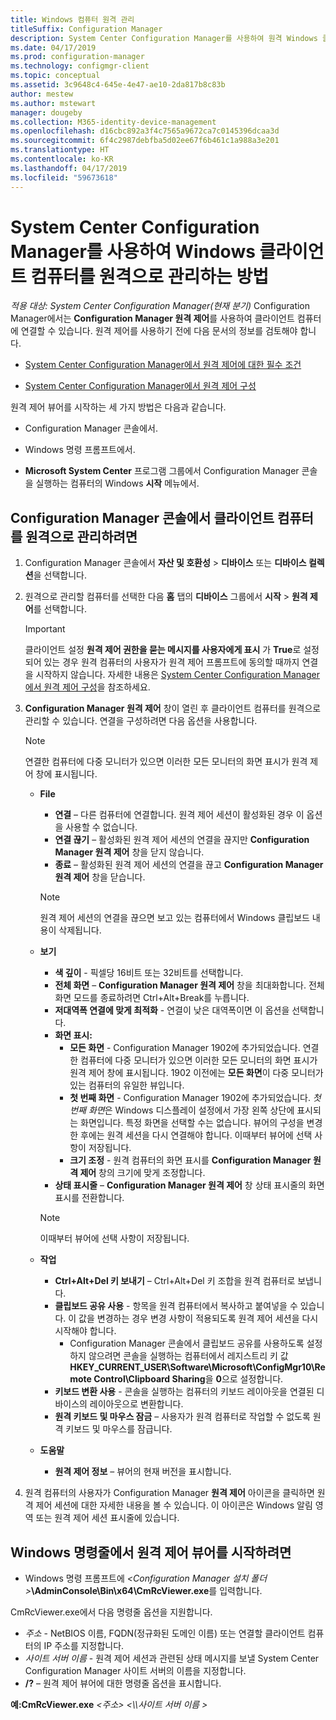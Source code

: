```yaml
---
title: Windows 컴퓨터 원격 관리
titleSuffix: Configuration Manager
description: System Center Configuration Manager를 사용하여 원격 Windows 클라이언트 컴퓨터를 관리합니다.
ms.date: 04/17/2019
ms.prod: configuration-manager
ms.technology: configmgr-client
ms.topic: conceptual
ms.assetid: 3c9648c4-645e-4e47-ae10-2da817b8c83b
author: mestew
ms.author: mstewart
manager: dougeby
ms.collection: M365-identity-device-management
ms.openlocfilehash: d16cbc892a3f4c7565a9672ca7c0145396dcaa3d
ms.sourcegitcommit: 6f4c2987debfba5d02ee67f6b461c1a988a3e201
ms.translationtype: HT
ms.contentlocale: ko-KR
ms.lasthandoff: 04/17/2019
ms.locfileid: "59673618"
---
```

# <a name="how-to-remotely-administer-a-windows-client-computer-by-using-system-center-configuration-manager"></a>System Center Configuration Manager를 사용하여 Windows 클라이언트 컴퓨터를 원격으로 관리하는 방법

*적용 대상: System Center Configuration Manager(현재 분기)* Configuration Manager에서는 **Configuration Manager 원격 제어**를 사용하여 클라이언트 컴퓨터에 연결할 수 있습니다. 원격 제어를 사용하기 전에 다음 문서의 정보를 검토해야 합니다.  

-   [System Center Configuration Manager에서 원격 제어에 대한 필수 조건](../../../../core/clients/manage/remote-control/prerequisites-for-remote-control.md)  

-   [System Center Configuration Manager에서 원격 제어 구성](../../../../core/clients/manage/remote-control/configuring-remote-control.md)  

원격 제어 뷰어를 시작하는 세 가지 방법은 다음과 같습니다.  

-   Configuration Manager 콘솔에서.  

-   Windows 명령 프롬프트에서.  

-   **Microsoft System Center** 프로그램 그룹에서 Configuration Manager 콘솔을 실행하는 컴퓨터의 Windows **시작** 메뉴에서.  

## <a name="to-remotely-administer-a-client-computer-from-the-configuration-manager-console"></a>Configuration Manager 콘솔에서 클라이언트 컴퓨터를 원격으로 관리하려면  

1.  Configuration Manager 콘솔에서 **자산 및 호환성** > **디바이스** 또는 **디바이스 컬렉션**을 선택합니다.  

3.  원격으로 관리할 컴퓨터를 선택한 다음 **홈** 탭의 **디바이스** 그룹에서 **시작** > **원격 제어**를 선택합니다.  

    > [!IMPORTANT]  
    >  클라이언트 설정 **원격 제어 권한을 묻는 메시지를 사용자에게 표시** 가 **True**로 설정되어 있는 경우 원격 컴퓨터의 사용자가 원격 제어 프롬프트에 동의할 때까지 연결을 시작하지 않습니다. 자세한 내용은 [System Center Configuration Manager에서 원격 제어 구성](../../../../core/clients/manage/remote-control/configuring-remote-control.md)을 참조하세요.  

4.  **Configuration Manager 원격 제어** 창이 열린 후 클라이언트 컴퓨터를 원격으로 관리할 수 있습니다. 연결을 구성하려면 다음 옵션을 사용합니다.  

    > [!NOTE]  
    >  연결한 컴퓨터에 다중 모니터가 있으면 이러한 모든 모니터의 화면 표시가 원격 제어 창에 표시됩니다.  

    -   **File**
        - **연결** – 다른 컴퓨터에 연결합니다. 원격 제어 세션이 활성화된 경우 이 옵션을 사용할 수 없습니다.  
        -   **연결 끊기** – 활성화된 원격 제어 세션의 연결을 끊지만 **Configuration Manager 원격 제어** 창을 닫지 않습니다.  
        - **종료** – 활성화된 원격 제어 세션의 연결을 끊고 **Configuration Manager 원격 제어** 창을 닫습니다.  

        > [!NOTE]  
        >  원격 제어 세션의 연결을 끊으면 보고 있는 컴퓨터에서 Windows 클립보드 내용이 삭제됩니다.


    - **보기**
      - **색 깊이** - 픽셀당 16비트 또는 32비트를 선택합니다.
      -  **전체 화면** – **Configuration Manager 원격 제어** 창을 최대화합니다. 전체 화면 모드를 종료하려면 Ctrl+Alt+Break를 누릅니다.  
      - **저대역폭 연결에 맞게 최적화** - 연결이 낮은 대역폭이면 이 옵션을 선택합니다.
      - **화면 표시:**
        - **모든 화면** - Configuration Manager 1902에 추가되었습니다. 연결한 컴퓨터에 다중 모니터가 있으면 이러한 모든 모니터의 화면 표시가 원격 제어 창에 표시됩니다. 1902 이전에는 **모든 화면**이 다중 모니터가 있는 컴퓨터의 유일한 뷰입니다.
        -  **첫 번째 화면** - Configuration Manager 1902에 추가되었습니다. *첫 번째 화면*은 Windows 디스플레이 설정에서 가장 왼쪽 상단에 표시되는 화면입니다. 특정 화면을 선택할 수는 없습니다. 뷰어의 구성을 변경한 후에는 원격 세션을 다시 연결해야 합니다. 이때부터 뷰어에 선택 사항이 저장됩니다.
        -  **크기 조정** - 원격 컴퓨터의 화면 표시를 **Configuration Manager 원격 제어** 창의 크기에 맞게 조정합니다.
       - **상태 표시줄** – **Configuration Manager 원격 제어** 창 상태 표시줄의 화면 표시를 전환합니다.  

       > [!NOTE]  
       >  이때부터 뷰어에 선택 사항이 저장됩니다.

    -   **작업**
        - **Ctrl+Alt+Del 키 보내기** – Ctrl+Alt+Del 키 조합을 원격 컴퓨터로 보냅니다. 
        - **클립보드 공유 사용** - 항목을 원격 컴퓨터에서 복사하고 붙여넣을 수 있습니다. 이 값을 변경하는 경우 변경 사항이 적용되도록 원격 제어 세션을 다시 시작해야 합니다.   
          - Configuration Manager 콘솔에서 클립보드 공유를 사용하도록 설정하지 않으려면 콘솔을 실행하는 컴퓨터에서 레지스트리 키 값 **HKEY_CURRENT_USER\Software\Microsoft\ConfigMgr10\Remote Control\Clipboard Sharing**을 **0**으로 설정합니다.
        - **키보드 변환 사용** - 콘솔을 실행하는 컴퓨터의 키보드 레이아웃을 연결된 디바이스의 레이아웃으로 변환합니다.
        - **원격 키보드 및 마우스 잠금** – 사용자가 원격 컴퓨터로 작업할 수 없도록 원격 키보드 및 마우스를 잠급니다.  

    -   **도움말**
        - **원격 제어 정보** – 뷰어의 현재 버전을 표시합니다.  

5.  원격 컴퓨터의 사용자가 Configuration Manager **원격 제어** 아이콘을 클릭하면 원격 제어 세션에 대한 자세한 내용을 볼 수 있습니다. 이 아이콘은 Windows 알림 영역 또는 원격 제어 세션 표시줄에 있습니다.  

## <a name="to-start-the-remote-control-viewer-from-the-windows-command-line"></a>Windows 명령줄에서 원격 제어 뷰어를 시작하려면  

-   Windows 명령 프롬프트에 _<Configuration Manager 설치 폴더\>_**\AdminConsole\Bin\x64\CmRcViewer.exe**를 입력합니다.  

CmRcViewer.exe에서 다음 명령줄 옵션을 지원합니다.  

- *주소* - NetBIOS 이름, FQDN(정규화된 도메인 이름) 또는 연결할 클라이언트 컴퓨터의 IP 주소를 지정합니다.
- *사이트 서버 이름* - 원격 제어 세션과 관련된 상태 메시지를 보낼 System Center Configuration Manager 사이트 서버의 이름을 지정합니다.
- **/?** – 원격 제어 뷰어에 대한 명령줄 옵션을 표시합니다.  
     
**예:CmRcViewer.exe** *<주소\>* *<\\\사이트 서버 이름 >*  
